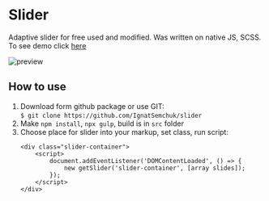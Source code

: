 # Slider
Adaptive slider for free used and modified. Was written on native JS, SCSS. To see demo click [here][1]

![preview](https://raw.githubusercontent.com/IgnatSemchuk/slider/master/src/images/preview-slider.jpg)

## How to use
1. Download form github package or use GIT:  
    `$ git clone https://github.com/IgnatSemchuk/slider`
2. Make `npm install`, `npx gulp`, build is in `src` folder 
3. Choose place for slider into your markup, set class, run script:
    ```
    <div class="slider-container">
        <script>
            document.addEventListener('DOMContentLoaded', () => {
                new getSlider('slider-container', [array slides]);
            });
        </script>
    </div>
    ```
  
[1]: https://ignatsemchuk.github.io/slider/dist/
